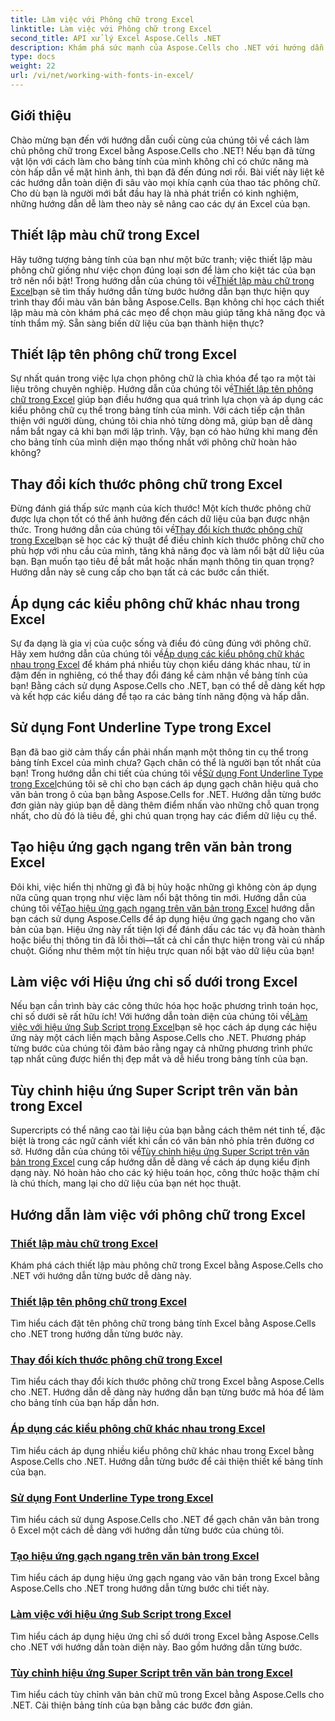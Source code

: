 ```yaml
---
title: Làm việc với Phông chữ trong Excel
linktitle: Làm việc với Phông chữ trong Excel
second_title: API xử lý Excel Aspose.Cells .NET
description: Khám phá sức mạnh của Aspose.Cells cho .NET với hướng dẫn làm việc với phông chữ trong Excel, từ việc thiết lập màu sắc đến áp dụng kiểu cho bảng tính ấn tượng.
type: docs
weight: 22
url: /vi/net/working-with-fonts-in-excel/
---
```

## Giới thiệu

Chào mừng bạn đến với hướng dẫn cuối cùng của chúng tôi về cách làm chủ phông chữ trong Excel bằng Aspose.Cells cho .NET! Nếu bạn đã từng vật lộn với cách làm cho bảng tính của mình không chỉ có chức năng mà còn hấp dẫn về mặt hình ảnh, thì bạn đã đến đúng nơi rồi. Bài viết này liệt kê các hướng dẫn toàn diện đi sâu vào mọi khía cạnh của thao tác phông chữ. Cho dù bạn là người mới bắt đầu hay là nhà phát triển có kinh nghiệm, những hướng dẫn dễ làm theo này sẽ nâng cao các dự án Excel của bạn.

## Thiết lập màu chữ trong Excel

 Hãy tưởng tượng bảng tính của bạn như một bức tranh; việc thiết lập màu phông chữ giống như việc chọn đúng loại sơn để làm cho kiệt tác của bạn trở nên nổi bật! Trong hướng dẫn của chúng tôi về[Thiết lập màu chữ trong Excel](./setting-font-color/)bạn sẽ tìm thấy hướng dẫn từng bước hướng dẫn bạn thực hiện quy trình thay đổi màu văn bản bằng Aspose.Cells. Bạn không chỉ học cách thiết lập màu mà còn khám phá các mẹo để chọn màu giúp tăng khả năng đọc và tính thẩm mỹ. Sẵn sàng biến dữ liệu của bạn thành hiện thực?

## Thiết lập tên phông chữ trong Excel

 Sự nhất quán trong việc lựa chọn phông chữ là chìa khóa để tạo ra một tài liệu trông chuyên nghiệp. Hướng dẫn của chúng tôi về[Thiết lập tên phông chữ trong Excel](./setting-font-name/) giúp bạn điều hướng qua quá trình lựa chọn và áp dụng các kiểu phông chữ cụ thể trong bảng tính của mình. Với cách tiếp cận thân thiện với người dùng, chúng tôi chia nhỏ từng dòng mã, giúp bạn dễ dàng nắm bắt ngay cả khi bạn mới lập trình. Vậy, bạn có hào hứng khi mang đến cho bảng tính của mình diện mạo thống nhất với phông chữ hoàn hảo không? 

## Thay đổi kích thước phông chữ trong Excel

 Đừng đánh giá thấp sức mạnh của kích thước! Một kích thước phông chữ được lựa chọn tốt có thể ảnh hưởng đến cách dữ liệu của bạn được nhận thức. Trong hướng dẫn của chúng tôi về[Thay đổi kích thước phông chữ trong Excel](./changing-font-size/)bạn sẽ học các kỹ thuật để điều chỉnh kích thước phông chữ cho phù hợp với nhu cầu của mình, tăng khả năng đọc và làm nổi bật dữ liệu của bạn. Bạn muốn tạo tiêu đề bắt mắt hoặc nhấn mạnh thông tin quan trọng? Hướng dẫn này sẽ cung cấp cho bạn tất cả các bước cần thiết. 

## Áp dụng các kiểu phông chữ khác nhau trong Excel

 Sự đa dạng là gia vị của cuộc sống và điều đó cũng đúng với phông chữ. Hãy xem hướng dẫn của chúng tôi về[Áp dụng các kiểu phông chữ khác nhau trong Excel](./applying-different-fonts-styles/) để khám phá nhiều tùy chọn kiểu dáng khác nhau, từ in đậm đến in nghiêng, có thể thay đổi đáng kể cảm nhận về bảng tính của bạn! Bằng cách sử dụng Aspose.Cells cho .NET, bạn có thể dễ dàng kết hợp và kết hợp các kiểu dáng để tạo ra các bảng tính năng động và hấp dẫn. 

## Sử dụng Font Underline Type trong Excel

 Bạn đã bao giờ cảm thấy cần phải nhấn mạnh một thông tin cụ thể trong bảng tính Excel của mình chưa? Gạch chân có thể là người bạn tốt nhất của bạn! Trong hướng dẫn chi tiết của chúng tôi về[Sử dụng Font Underline Type trong Excel](./using-font-underline-type/)chúng tôi sẽ chỉ cho bạn cách áp dụng gạch chân hiệu quả cho văn bản trong ô của bạn bằng Aspose.Cells for .NET. Hướng dẫn từng bước đơn giản này giúp bạn dễ dàng thêm điểm nhấn vào những chỗ quan trọng nhất, cho dù đó là tiêu đề, ghi chú quan trọng hay các điểm dữ liệu cụ thể.

## Tạo hiệu ứng gạch ngang trên văn bản trong Excel

 Đôi khi, việc hiển thị những gì đã bị hủy hoặc những gì không còn áp dụng nữa cũng quan trọng như việc làm nổi bật thông tin mới. Hướng dẫn của chúng tôi về[Tạo hiệu ứng gạch ngang trên văn bản trong Excel](./creating-strike-out-effect/) hướng dẫn bạn cách sử dụng Aspose.Cells để áp dụng hiệu ứng gạch ngang cho văn bản của bạn. Hiệu ứng này rất tiện lợi để đánh dấu các tác vụ đã hoàn thành hoặc biểu thị thông tin đã lỗi thời—tất cả chỉ cần thực hiện trong vài cú nhấp chuột. Giống như thêm một tín hiệu trực quan nổi bật vào dữ liệu của bạn!

## Làm việc với Hiệu ứng chỉ số dưới trong Excel

 Nếu bạn cần trình bày các công thức hóa học hoặc phương trình toán học, chỉ số dưới sẽ rất hữu ích! Với hướng dẫn toàn diện của chúng tôi về[Làm việc với hiệu ứng Sub Script trong Excel](./working-with-sub-script-effects/)bạn sẽ học cách áp dụng các hiệu ứng này một cách liền mạch bằng Aspose.Cells cho .NET. Phương pháp từng bước của chúng tôi đảm bảo rằng ngay cả những phương trình phức tạp nhất cũng được hiển thị đẹp mắt và dễ hiểu trong bảng tính của bạn.

## Tùy chỉnh hiệu ứng Super Script trên văn bản trong Excel

 Supercripts có thể nâng cao tài liệu của bạn bằng cách thêm nét tinh tế, đặc biệt là trong các ngữ cảnh viết khi cần có văn bản nhỏ phía trên đường cơ sở. Hướng dẫn của chúng tôi về[Tùy chỉnh hiệu ứng Super Script trên văn bản trong Excel](./customizing-super-script-effect/) cung cấp hướng dẫn dễ dàng về cách áp dụng kiểu định dạng này. Nó hoàn hảo cho các ký hiệu toán học, công thức hoặc thậm chí là chú thích, mang lại cho dữ liệu của bạn nét học thuật.

## Hướng dẫn làm việc với phông chữ trong Excel
### [Thiết lập màu chữ trong Excel](./setting-font-color/)
Khám phá cách thiết lập màu phông chữ trong Excel bằng Aspose.Cells cho .NET với hướng dẫn từng bước dễ dàng này.
### [Thiết lập tên phông chữ trong Excel](./setting-font-name/)
Tìm hiểu cách đặt tên phông chữ trong bảng tính Excel bằng Aspose.Cells cho .NET trong hướng dẫn từng bước này.
### [Thay đổi kích thước phông chữ trong Excel](./changing-font-size/)
Tìm hiểu cách thay đổi kích thước phông chữ trong Excel bằng Aspose.Cells cho .NET. Hướng dẫn dễ dàng này hướng dẫn bạn từng bước mã hóa để làm cho bảng tính của bạn hấp dẫn hơn.
### [Áp dụng các kiểu phông chữ khác nhau trong Excel](./applying-different-fonts-styles/)
Tìm hiểu cách áp dụng nhiều kiểu phông chữ khác nhau trong Excel bằng Aspose.Cells cho .NET. Hướng dẫn từng bước để cải thiện thiết kế bảng tính của bạn.
### [Sử dụng Font Underline Type trong Excel](./using-font-underline-type/)
Tìm hiểu cách sử dụng Aspose.Cells cho .NET để gạch chân văn bản trong ô Excel một cách dễ dàng với hướng dẫn từng bước của chúng tôi.
### [Tạo hiệu ứng gạch ngang trên văn bản trong Excel](./creating-strike-out-effect/)
Tìm hiểu cách áp dụng hiệu ứng gạch ngang vào văn bản trong Excel bằng Aspose.Cells cho .NET trong hướng dẫn từng bước chi tiết này.
### [Làm việc với hiệu ứng Sub Script trong Excel](./working-with-sub-script-effects/)
Tìm hiểu cách áp dụng hiệu ứng chỉ số dưới trong Excel bằng Aspose.Cells cho .NET với hướng dẫn toàn diện này. Bao gồm hướng dẫn từng bước.
### [Tùy chỉnh hiệu ứng Super Script trên văn bản trong Excel](./customizing-super-script-effect/)
Tìm hiểu cách tùy chỉnh văn bản chữ mũ trong Excel bằng Aspose.Cells cho .NET. Cải thiện bảng tính của bạn bằng các bước đơn giản.